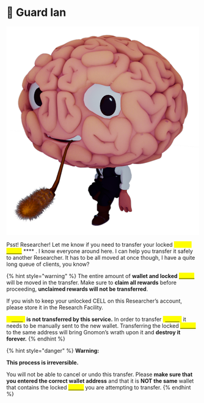 # 💂 Guard Ian

![](../../../.gitbook/assets/GuardIan.png)

Psst! Researcher! Let me know if you need to transfer your locked <mark style="color:yellow;">**Cortex**</mark> [<mark style="color:yellow;">**\[CRX\]**</mark>](../../../how-it-works/brain-cell-token.md) **** . I know everyone around here. I can help you transfer it safely to another Researcher. It has to be all moved at once though, I have a quite long queue of clients, you know?

{% hint style="warning" %}
The entire amount of **wallet and locked** [<mark style="color:yellow;">**\[CRX\]**</mark>](../../../how-it-works/brain-cell-token.md) will be moved in the transfer. Make sure to **claim all rewards** before proceeding, **unclaimed rewards will not be transferred**.

&#x20;If you wish to keep your unlocked CELL on this Researcher’s account, please store it in the Research Facility.&#x20;

<mark style="color:yellow;">**\[x**</mark>[<mark style="color:yellow;">**CRX\]**</mark>](../../../how-it-works/brain-cell-token.md) **is not transferred by this service.** In order to transfer [<mark style="color:yellow;">**\[xCRX\]**</mark>](../../../how-it-works/brain-cell-token.md) it needs to be manually sent to the new wallet. Transferring the locked [<mark style="color:yellow;">**\[CRX\]**</mark>](../../../how-it-works/brain-cell-token.md) to the same address will bring Gnomon’s wrath upon it and **destroy it forever.**
{% endhint %}

{% hint style="danger" %}
**Warning:**&#x20;

**This process is irreversible.**&#x20;

You will not be able to cancel or undo this transfer. Please **make sure that you entered the correct wallet address** and that it is **NOT the same** wallet that contains the locked [<mark style="color:yellow;">**\[CRX\]**</mark>](../../../how-it-works/brain-cell-token.md) you are attempting to transfer.
{% endhint %}
